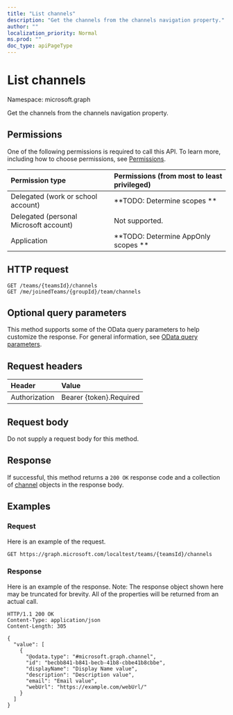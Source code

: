 ```yaml
---
title: "List channels"
description: "Get the channels from the channels navigation property."
author: ""
localization_priority: Normal
ms.prod: ""
doc_type: apiPageType
---
```


# List channels

Namespace: microsoft.graph

Get the channels from the channels navigation property.

## Permissions
One of the following permissions is required to call this API. To learn more, including how to choose permissions, see [Permissions](/concepts/permissions-reference.md).

|Permission type|Permissions (from most to least privileged)|
|:---|:---|
|Delegated (work or school account)|**TODO: Determine scopes **|
|Delegated (personal Microsoft account)|Not supported.|
|Application|**TODO: Determine AppOnly scopes **|

## HTTP request
<!-- {
  "blockType": "ignored"
}
-->
``` http
GET /teams/{teamsId}/channels
GET /me/joinedTeams/{groupId}/team/channels
```

## Optional query parameters
This method supports some of the OData query parameters to help customize the response. For general information, see [OData query parameters](/graph/query-parameters).

## Request headers
|Header|Value|
|:---|:---|
|Authorization|Bearer {token}.Required|

## Request body
Do not supply a request body for this method.

## Response
If successful, this method returns a `200 OK` response code and a collection of [channel](../resources/channel.md) objects in the response body.

## Examples

### Request
Here is an example of the request.
<!-- {
  "blockType": "request",
  "name": "get_channel"
}
-->
``` http
GET https://graph.microsoft.com/localtest/teams/{teamsId}/channels
```

### Response
Here is an example of the response. Note: The response object shown here may be truncated for brevity. All of the properties will be returned from an actual call.
<!-- {
  "blockType": "response",
  "truncated": true,
  "@odata.type": "collection(microsoft.graph.channel)"
}
-->
``` http
HTTP/1.1 200 OK
Content-Type: application/json
Content-Length: 305

{
  "value": [
    {
      "@odata.type": "#microsoft.graph.channel",
      "id": "becbb841-b841-becb-41b8-cbbe41b8cbbe",
      "displayName": "Display Name value",
      "description": "Description value",
      "email": "Email value",
      "webUrl": "https://example.com/webUrl/"
    }
  ]
}
```

